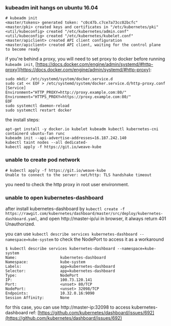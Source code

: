 ### kubeadm init hangs on ubuntu 16.04

~~~
# kubeadm init
<master/tokens> generated token: "c0c47b.c7ce7a73cc02bcfc"
<master/pki> created keys and certificates in "/etc/kubernetes/pki"
<util/kubeconfig> created "/etc/kubernetes/admin.conf"
<util/kubeconfig> created "/etc/kubernetes/kubelet.conf"
<master/apiclient> created API client configuration
<master/apiclient> created API client, waiting for the control plane to become ready
~~~

if you're behind a proxy, you will need to set proxy to docker before running `kubeadm init`, [https://docs.docker.com/engine/admin/systemd/#http-proxy](https://docs.docker.com/engine/admin/systemd/#http-proxy):

~~~
sudo mkdir /etc/systemd/system/docker.service.d
sudo cat << EOF > /etc/systemd/system/docker.service.d/http-proxy.conf
[Service]
Environment="HTTP_PROXY=http://proxy.example.com:80/"
Environment="HTTPS_PROXY=https://proxy.example.com:80/"
EOF
sudo systemctl daemon-reload
sudo systemctl restart docker
~~~

the install steps:

~~~
apt-get install -y docker.io kubelet kubeadm kubectl kubernetes-cni containerd ubuntu-fan runc
kubeadm init --api-advertise-addresses=16.187.242.140
kubectl taint nodes --all dedicated-
kubectl apply -f https://git.io/weave-kube
~~~

### unable to create pod network

~~~
# kubectl apply -f https://git.io/weave-kube
Unable to connect to the server: net/http: TLS handshake timeout
~~~

you need to check the http proxy in root user environment.

### unable to open kubernetes-dashboard

after install kubernetes-dashboard by `kubectl create -f https://rawgit.com/kubernetes/dashboard/master/src/deploy/kubernetes-dashboard.yaml`, and open http://master-ip/ui in browser, it always return 401 Unauthorized.

you can use `kubectl describe services kubernetes-dashboard --namespace=kube-system` to check the NodePort to access it as a workaround

~~~
$ kubectl describe services kubernetes-dashboard --namespace=kube-system
Name:                   kubernetes-dashboard
Namespace:              kube-system
Labels:                 app=kubernetes-dashboard
Selector:               app=kubernetes-dashboard
Type:                   NodePort
IP:                     100.73.120.141
Port:                   <unset> 80/TCP
NodePort:               <unset> 32098/TCP
Endpoints:              10.32.0.16:9090
Session Affinity:       None
~~~

for this case, you can use http://master-ip:32098 to access kubernetes-dashboard
ref: [https://github.com/kubernetes/dashboard/issues/692](https://github.com/kubernetes/dashboard/issues/692)
